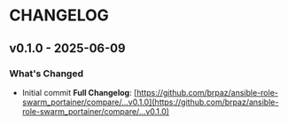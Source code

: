 # CHANGELOG

## v0.1.0 - 2025-06-09

### What's Changed

* Initial commit
  **Full Changelog**: [https://github.com/brpaz/ansible-role-swarm_portainer/compare/...v0.1.0](https://github.com/brpaz/ansible-role-swarm_portainer/compare/...v0.1.0)

